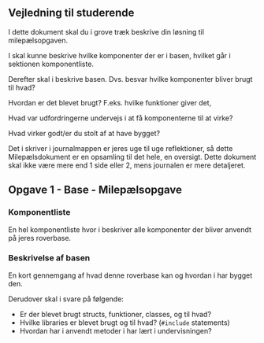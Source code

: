 ## Vejledning til studerende

I dette dokument skal du i grove træk beskrive din løsning til milepælsopgaven.

I skal kunne beskrive hvilke komponenter der er i basen, hvilket går i sektionen komponentliste.

Derefter skal i beskrive basen. Dvs. besvar hvilke komponenter bliver brugt til hvad? 

Hvordan er det blevet brugt? F.eks. hvilke funktioner giver det,

Hvad var udfordringerne undervejs i at få komponenterne til at virke?

Hvad virker godt/er du stolt af at have bygget?

Det i skriver i journalmappen er jeres uge til uge reflektioner, så dette Milepælsdokument er en opsamling til det hele, en oversigt. Dette dokument skal ikke være mere end 1 side eller 2, mens journalen er mere detaljeret.

## Opgave 1 - Base - Milepælsopgave

### Komponentliste

En hel komponentliste hvor i beskriver alle komponenter der bliver anvendt på jeres roverbase.

### Beskrivelse af basen

En kort gennemgang af hvad denne roverbase kan og hvordan i har bygget den.

Derudover skal i svare på følgende:

* Er der blevet brugt structs, funktioner, classes, og til hvad? 
* Hvilke libraries er blevet brugt og til hvad? (`#include` statements)
* Hvordan har i anvendt metoder i har lært i undervisningen?
